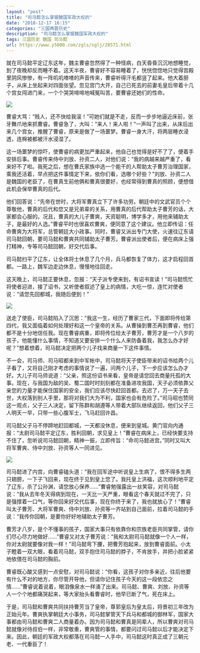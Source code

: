 ```yaml
---
layout: "post"
title: "司马懿怎么掌握魏国军政大权的"
date: "2018-12-17 16:15"
categories: "三国两晋历史"
description: "司马懿怎么掌握魏国军政大权的"
tags: 三国历史 魏国 司马懿
url: https://www.y5000.com/zgls/sglj/28571.html
---
```






就在司马懿平定辽东这年，魏主曹睿忽然得了一种怪病，白天昏昏沉沉地想睡觉，到了夜晚却反而睡不着。这天半夜，曹睿好不容易睡着了，恍恍惚惚地只觉得宫殿里阴风惨惨，有一阵叽叽喳喳的声音传来，曹睿听得汗毛都竖了起来。他大着胆子，从床上坐起来对四面张望。忽见宫门大开，自己已死去的前妻毛皇后带着十几个宫女闯进门来，一个个哭哭啼啼地喊冤叫苦，要曹睿还她们的性命。

![](https://img.y5000.com/uploads/allimg/180209/8-1P209105J2402.jpg)

曹睿大骂：“贱人，还不快给我滚！”可她们就是不走，反而一步步地逼近床前，张牙舞爪地来抓曹睿。曹睿急了，大叫：“来人！来人啦！”一声叫了出来，从床后出来几个宫女，推醒了曹睿，原来是做了一场噩梦。曹睿一身大汗，将两层睡衣浸透，连棉被都被汗水浸湿了。

这一场噩梦的惊吓，使曹睿的病更加严重起来，他自己也觉得是好不了了，便着手安排后事。曹睿传来侍中刘放、孙资二人，对他们说：“我的病越来越严重了，看来好不了啦。我死之后，想在曹氏家族中选一个能干的人帮助太子曹芳治理国家，乘我还活着，早点把这件事情定下来，依你们看，选哪个好些？”刘放、孙资二人是魏国的老臣了，在曹真生前他俩和曹真很要好，也经常得到曹真的照顾，便想借此机会保举曹真的后代。

他们回答说：“先帝在世时，大将军曹真立下了许多功劳。朝廷中的文武官员个个尊敬他，曹真的后代和您又是兄弟辈的关系，用曹真的后代帮助太子曹芳的话，大家都会心服的。况且，曹真的大儿子曹爽，天资聪明，博学多才，用他来辅助太子，是最好的人选。”曹睿平时也很喜欢曹爽，便同意了这个建议。他立即传诏：任命曹爽为大将军，总管朝廷大小政事。同时，曹睿又派出专门大使，火速往辽东请司马懿回朝，要司马懿和曹爽共同辅助太子曹芳。曹睿派出使者后，便在病床上强打精神，专等司马懿回朝，好交代后事。

司马懿扫平了辽东，让全体将士休息了几个月，兵马都恢复了体力，这才启程回首都。一路上，魏军边走边休息，慢慢地往回走。

这天晚上，司马懿正要休息，忽报：“天子派专使来到，有诏书宣读！”司马懿慌忙将使者迎进，接了诏书，又听使者叙述了皇上的病情，大吃一惊，连忙对使者说：“请您先回都城，我随后便到！”

![](https://img.y5000.com/uploads/allimg/180209/8-1P209105K3432.jpg)

送走了使臣，司马懿陷入了沉思：“我这一生，经历了曹家三代，下面即将传给第四代，我又面临着如何处理好和这一个皇帝的关系。从曹操到曹丕再到曹睿，他们都不是十分地信任我。现在曹睿病重，即将传位给太子曹芳，曹芳才是一个八岁的孩子，他能懂什么事情，不知道又要安排一个什么人来防备着我，我怎么办才好呢？”想着想着，司马懿决定把两个儿子找来商量一下这件事情。

不一会，司马师、司马昭都来到中军帐中，司马懿将天子使臣带来的诏书给两个儿子看了，又将自己刚才考虑的事情说了一遍，问两个儿子，下一步应该怎么办才好。大儿子司马师说道：“父亲，照这份诏书来看，皇帝是请您回去商量托孤的大事。现在，与我国为敌的吴、蜀二国时时刻刻都在准备进攻我国，天子必须依靠父亲您的力量才能保住国家的安全，我们应该尽快赶回首都。去迟了，万一天子去世，大权落到别人手里，那将对我们大为不利，国家也会有危险了。”司马昭也赞同这一观点，父子三人决定，留下陈群和胡遵等人带着大部队继续返回，他们父子三人明天一早，只带一些心腹军士，飞马赶回许昌。

司马懿父子马不停蹄地赶回都城，一天都没休息，便来到皇城。黄门官向内通报：“太尉司马懿平定辽东，胜利回朝，求见皇上！”曹睿在病床上，已经快要支持不住了，忽听说司马懿回朝，精神一振，立即传旨：“命司马懿进宫。”同时又叫大将军曹爽、侍中刘放、孙资等人一同进见。

![](https://img.y5000.com/uploads/allimg/180209/8-1P209105P4E2.jpg)

司马懿进了内宫，向曹睿磕头道：“我在回军途中听说皇上生病了，恨不得多生两只翅膀，一下子飞回来，现在终于见到皇上您了。我托皇上洪福，这次顺利地平定了辽东，杀了公孙渊，请您放心保养……”曹睿勉强露出一丝笑容，对司马懿说：“我从去年冬天得病到现在，一天比一天严重，眼看这个春天就过不完了，只是强撑着一口气，等你回来好交代后事，现在你终于来了，我也就放心了！”曹睿叫太子曹芳、大将军曹爽、侍中刘放、孙资等一齐站到自己面前，拉着司马懿的手说：“我传你回朝，是要你好好地辅助太子曹芳。

曹芳才八岁，是个不懂事的孩子，国家大事只有依靠你和宗族老臣共同掌管，请你们尽心尽力地做好……”曹睿又对太子曹芳说：“我和太尉司马懿就像一个人一样，你对太尉就要像对我一样！”司马懿弯下腰，把曹芳抱起来，放到曹睿面前。小太子瞪着一双大眼，看着司马懿，双手抱住司马懿的脖子，不肯放手，并把小脸紧紧地依偎在司马懿的胸前。

曹睿既心酸又感到一点安慰，对司马懿说：“你看，这孩子对你多亲近，往后他要有什么不对的地方，你尽管开导他，但请你记住孩子今天的这一段依恋之情……”曹睿说着说着，眼泪像泉水一样涌了出来。司马懿、曹爽、刘放、孙资等人一个个地都痛哭起来，等大家抬头看曹睿时，他早已断了气，死在床上。

于是，司马懿和曹爽共同扶持曹芳当了皇帝，尊郭皇后为皇太后，将景初三年改为正始元年。曹爽执掌朝廷大小事务，司马懿掌管天下兵马和都城的御林军，国家大事都由司马懿和曹爽二人商量着办。因为司马懿和曹真是同辈人，所以曹爽对司马懿就像对待叔伯一样，非常敬重，曹爽管的事情，都要问过司马懿以后才能决定下来。因此，朝廷的军政大权都落在司马懿一人手中，司马懿这时真正成了三朝元老、一代重臣了！
